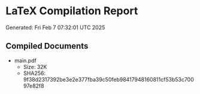 # LaTeX Compilation Report
Generated: Fri Feb  7 07:32:01 UTC 2025
## Compiled Documents
- main.pdf
  - Size: 32K
  - SHA256: 9f38d2317392be3e2e377fba39c50feb98417948160811cf53b53c70097e82f8
